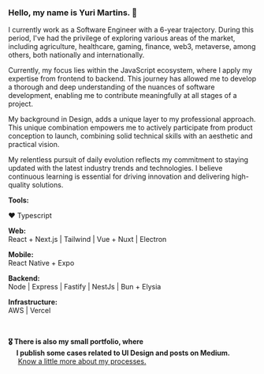 ### Hello, my name is Yuri Martins. 👋

I currently work as a Software Engineer with a 6-year trajectory. During this period, I've had the privilege of exploring various areas of the market, including agriculture, healthcare, gaming, finance, web3, metaverse, among others, both nationally and internationally.

Currently, my focus lies within the JavaScript ecosystem, where I apply my expertise from frontend to backend. This journey has allowed me to develop a thorough and deep understanding of the nuances of software development, enabling me to contribute meaningfully at all stages of a project.

My background in Design, adds a unique layer to my professional approach. This unique combination empowers me to actively participate from product conception to launch, combining solid technical skills with an aesthetic and practical vision.

My relentless pursuit of daily evolution reflects my commitment to staying updated with the latest industry trends and technologies. I believe continuous learning is essential for driving innovation and delivering high-quality solutions.


**Tools:**

❤️ Typescript

**Web:** <br />
React + Next.js | Tailwind | Vue + Nuxt | Electron

**Mobile:** <br />
React Native + Expo

**Backend:** <br />
Node | Express | Fastify | NestJs | Bun + Elysia

**Infrastructure:** <br />
AWS | Vercel

<br />

**🎖 There is also my small portfolio, where** <br />
**&nbsp;&nbsp;&nbsp;&nbsp;&nbsp;I publish some cases related to UI Design and posts on Medium.** <br />
&nbsp;&nbsp;&nbsp;&nbsp;&nbsp;[Know a little more about my processes.](https://yumartins.com.br)

